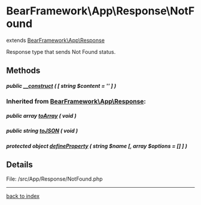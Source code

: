 # BearFramework\App\Response\NotFound

extends [BearFramework\App\Response](bearframework.app.response.class.md)

Response type that sends Not Found status.

## Methods

##### public [__construct](bearframework.app.response.notfound.__construct.method.md) ( [ string $content = '' ] )

### Inherited from [BearFramework\App\Response](bearframework.app.response.class.md):

##### public array [toArray](bearframework.app.response.toarray.method.md) ( void )

##### public string [toJSON](bearframework.app.response.tojson.method.md) ( void )

##### protected object [defineProperty](bearframework.app.response.defineproperty.method.md) ( string $name [, array $options = [] ] )

## Details

File: /src/App/Response/NotFound.php

---

[back to index](index.md)

